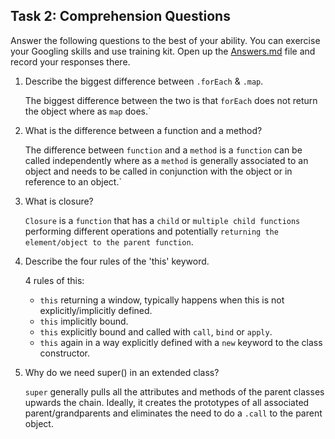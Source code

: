 ## Task 2: Comprehension Questions
Answer the following questions to the best of your ability. You can exercise your Googling skills and use training kit.  Open up the [Answers.md](Answers.md) file and record your responses there.

1. Describe the biggest difference between `.forEach` & `.map`. 
    
    The biggest difference between the two is that `forEach` does not return the object where as `map` does.` 
2. What is the difference between a function and a method?
    
    The difference between `function` and a `method` is a `function` can be called independently where as a `method` is generally associated to an object and needs to be called in conjunction with the object or in reference to an object.`
3. What is closure?
    
    `Closure` is a `function` that has a `child` or `multiple child functions` performing different operations and potentially `returning the element/object to the parent function`.
4. Describe the four rules of the 'this' keyword.
    
    4 rules of this:
    * `this` returning a window, typically happens when this is not explicitly/implicitly defined.
    * `this` implicitly bound.
    * `this` explicitly bound and called with `call`, `bind` or `apply`.
    * `this` again in a way explicitly defined with a `new` keyword to the class constructor.
5. Why do we need super() in an extended class?

    `super` generally pulls all the attributes and methods of the parent classes upwards the chain. Ideally, it creates the prototypes of all associated parent/grandparents and eliminates the need to do a `.call` to the parent object. 
